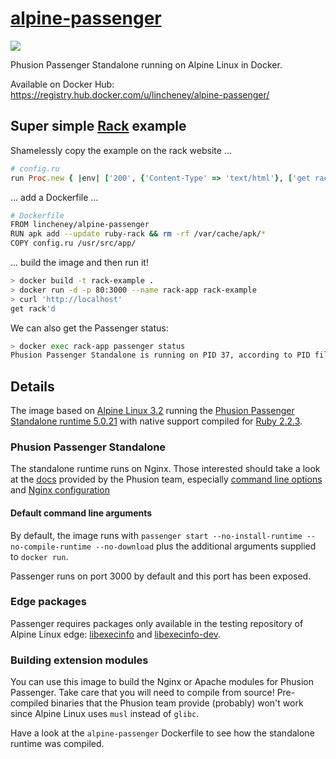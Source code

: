 # [alpine-passenger](https://registry.hub.docker.com/u/lincheney/alpine-passenger/)
[![](https://badge.imagelayers.io/lincheney/alpine-passenger:latest.svg)](https://imagelayers.io/?images=lincheney/alpine-passenger:latest 'Get your own badge on imagelayers.io')

Phusion Passenger Standalone running on Alpine Linux in Docker.

Available on Docker Hub: https://registry.hub.docker.com/u/lincheney/alpine-passenger/

## Super simple [Rack](http://rack.github.io/) example

Shamelessly copy the example on the rack website ...
```ruby
# config.ru
run Proc.new { |env| ['200', {'Content-Type' => 'text/html'}, ['get rack\'d']] }
```

... add a Dockerfile ...
```sh
# Dockerfile
FROM lincheney/alpine-passenger
RUN apk add --update ruby-rack && rm -rf /var/cache/apk/*
COPY config.ru /usr/src/app/
```

... build the image and then run it!
```sh
> docker build -t rack-example .
> docker run -d -p 80:3000 --name rack-app rack-example
> curl 'http://localhost'
get rack'd
```

We can also get the Passenger status:
```sh
> docker exec rack-app passenger status
Phusion Passenger Standalone is running on PID 37, according to PID file /usr/src/app/passenger.3000.pid
```

## Details

The image based on [Alpine Linux 3.2](https://registry.hub.docker.com/_/alpine/)
running the [Phusion Passenger Standalone runtime 5.0.21](https://www.phusionpassenger.com/library/config/standalone/)
with native support compiled for [Ruby 2.2.3](http://pkgs.alpinelinux.org/package/main/x86_64/ruby).

### Phusion Passenger Standalone

The standalone runtime runs on Nginx. Those interested should take a look at the 
[docs](https://www.phusionpassenger.com/library/config/standalone/) provided by the Phusion team, especially [command line options](https://www.phusionpassenger.com/library/config/standalone/reference/)
and [Nginx configuration](https://www.phusionpassenger.com/library/config/standalone/intro.html#nginx-configuration-template)

#### Default command line arguments

By default, the image runs with `passenger start --no-install-runtime --no-compile-runtime --no-download`
plus the additional arguments supplied to `docker run`.

Passenger runs on port 3000 by default and this port has been exposed.

### Edge packages

Passenger requires packages only available in the testing repository of Alpine Linux edge:
[libexecinfo](http://pkgs.alpinelinux.org/package/testing/x86_64/libexecinfo) and [libexecinfo-dev](http://pkgs.alpinelinux.org/package/testing/x86_64/libexecinfo-dev).

### Building extension modules

You can use this image to build the Nginx or Apache modules for Phusion Passenger.
Take care that you will need to compile from source! Pre-compiled binaries that the Phusion team
provide (probably) won't work since Alpine Linux uses `musl` instead of `glibc`.

Have a look at the `alpine-passenger` Dockerfile to see how the standalone runtime was compiled.

